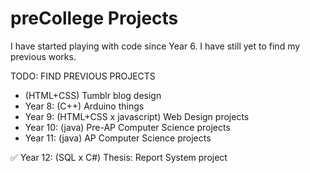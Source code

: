 # preCollege Projects
I have started playing with code since Year 6.
I have still yet to find my previous works.

TODO: FIND PREVIOUS PROJECTS
- (HTML+CSS) Tumblr blog design <GONE>
- Year 8:  (C++) Arduino things
- Year 9:  (HTML+CSS x javascript) Web Design projects
- Year 10: (java) Pre-AP Computer Science projects
- Year 11: (java) AP Computer Science projects

:white_check_mark: Year 12: (SQL x C#) Thesis: Report System project
